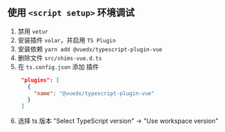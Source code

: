 ## 使用 `<script setup>` 环境调试

1. 禁用 `vetur`
2. 安装插件 `volar`，并启用 `TS Plugin`
3. 安装依赖 `yarn add @vuedx/typescript-plugin-vue`
4. 删除文件 `src/shims-vue.d.ts`
5. 在 `ts.config.json` 添加 插件
   ```json
    "plugins": [
      {
        "name": "@vuedx/typescript-plugin-vue"
      }
    ]
   ```
6. 选择 ts 版本 "Select TypeScript version" -> "Use workspace version"
